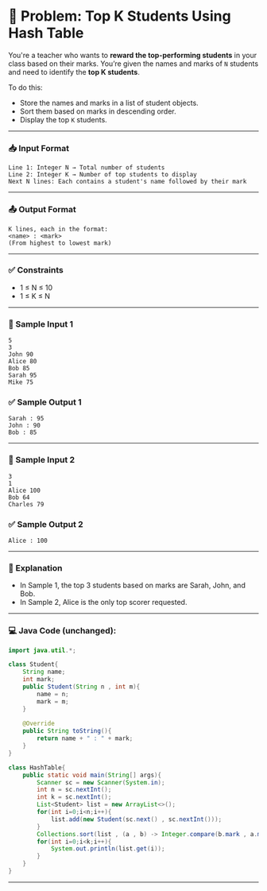 # 🧮 Problem: Top K Students Using Hash Table

You're a teacher who wants to **reward the top-performing students** in your class based on their marks. You’re given the names and marks of `N` students and need to identify the **top K students**.

To do this:

* Store the names and marks in a list of student objects.
* Sort them based on marks in descending order.
* Display the top `K` students.

---

### 📥 Input Format

```
Line 1: Integer N → Total number of students
Line 2: Integer K → Number of top students to display
Next N lines: Each contains a student's name followed by their mark
```

---

### 📤 Output Format

```
K lines, each in the format:
<name> : <mark>
(From highest to lowest mark)
```

---

### ✅ Constraints

* 1 ≤ N ≤ 10
* 1 ≤ K ≤ N

---

### 🔎 Sample Input 1

```
5
3
John 90
Alice 80
Bob 85
Sarah 95
Mike 75
```

### ✅ Sample Output 1

```
Sarah : 95
John : 90
Bob : 85
```

---

### 🔎 Sample Input 2

```
3
1
Alice 100
Bob 64
Charles 79
```

### ✅ Sample Output 2

```
Alice : 100
```

---

### 🧠 Explanation

* In Sample 1, the top 3 students based on marks are Sarah, John, and Bob.
* In Sample 2, Alice is the only top scorer requested.

---

### 💻 Java Code (unchanged):

```java
import java.util.*;

class Student{
    String name;
    int mark;
    public Student(String n , int m){
        name = n;
        mark = m;
    }
    
    @Override
    public String toString(){
        return name + " : " + mark;
    }
}

class HashTable{
    public static void main(String[] args){
        Scanner sc = new Scanner(System.in);
        int n = sc.nextInt();
        int k = sc.nextInt();
        List<Student> list = new ArrayList<>();
        for(int i=0;i<n;i++){
            list.add(new Student(sc.next() , sc.nextInt()));
        }
        Collections.sort(list , (a , b) -> Integer.compare(b.mark , a.mark));
        for(int i=0;i<k;i++){
            System.out.println(list.get(i));
        }
    }
}
```

---
